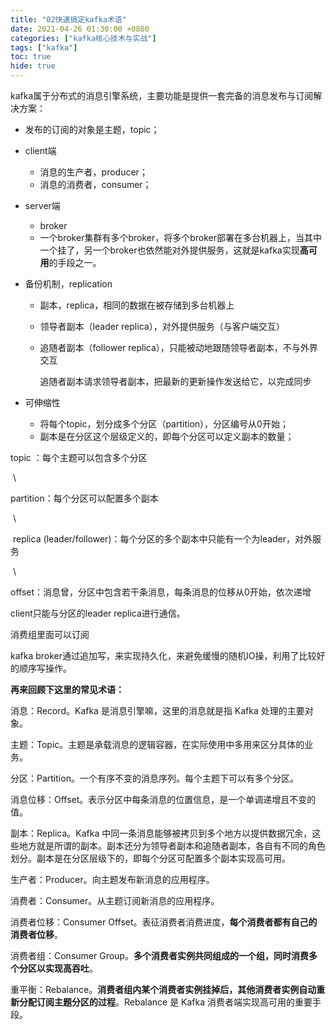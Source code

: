 ```yaml
---
title: "02快速搞定kafka术语"
date: 2021-04-26 01:30:00 +0800
categories: ["kafka核心技术与实战"]
tags: ["kafka"]
toc: true
hide: true
---
```




kafka属于分布式的消息引擎系统，主要功能是提供一套完备的消息发布与订阅解决方案：

- 发布的订阅的对象是主题，topic；
- client端
  - 消息的生产者，producer；
  - 消息的消费者，consumer；
- server端
  - broker
  - 一个broker集群有多个broker，将多个broker部署在多台机器上，当其中一个挂了，另一个broker也依然能对外提供服务，这就是kafka实现**高可用**的手段之一。

- 备份机制，replication

  - 副本，replica，相同的数据在被存储到多台机器上

  - 领导者副本（leader replica），对外提供服务（与客户端交互）

  - 追随者副本（follower replica），只能被动地跟随领导者副本，不与外界交互

    追随者副本请求领导者副本，把最新的更新操作发送给它，以完成同步

- 可伸缩性

  - 将每个topic，划分成多个分区（partition），分区编号从0开始；
  - 副本是在分区这个层级定义的，即每个分区可以定义副本的数量；



topic ：每个主题可以包含多个分区

​	\

   partition：每个分区可以配置多个副本

​		\

​		replica (leader/follower)：每个分区的多个副本中只能有一个为leader，对外服务

​			\

​			offset：消息曾，分区中包含若干条消息，每条消息的位移从0开始，依次递增



client只能与分区的leader replica进行通信。

消费组里面可以订阅



kafka broker通过追加写，来实现持久化，来避免缓慢的随机IO操，利用了比较好的顺序写操作。



**再来回顾下这里的常见术语：**

消息：Record。Kafka 是消息引擎嘛，这里的消息就是指 Kafka 处理的主要对象。

主题：Topic。主题是承载消息的逻辑容器，在实际使用中多用来区分具体的业务。

分区：Partition。一个有序不变的消息序列。每个主题下可以有多个分区。

消息位移：Offset。表示分区中每条消息的位置信息，是一个单调递增且不变的值。

副本：Replica。Kafka 中同一条消息能够被拷贝到多个地方以提供数据冗余，这些地方就是所谓的副本。副本还分为领导者副本和追随者副本，各自有不同的角色划分。副本是在分区层级下的，即每个分区可配置多个副本实现高可用。

生产者：Producer。向主题发布新消息的应用程序。

消费者：Consumer。从主题订阅新消息的应用程序。

消费者位移：Consumer Offset。表征消费者消费进度，**每个消费者都有自己的消费者位移**。

消费者组：Consumer Group。**多个消费者实例共同组成的一个组，同时消费多个分区以实现高吞吐**。

重平衡：Rebalance。**消费者组内某个消费者实例挂掉后，其他消费者实例自动重新分配订阅主题分区的过程**。Rebalance 是 Kafka 消费者端实现高可用的重要手段。